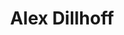 ---
title: Alex Dillhoff
description: ''

# banner
banner:
  greeting: ""
  title: "I'm **Alex Dillhoff**"
  image: "images/alex-headshot.jpeg"
  designation: "Senior Lecturer"
  institution: "The University of Texas at Arlington"
  description: "I study, teach, and research machine learning and computer vision topics. This is the home of my notes, thoughts, and projects."

  additional_info: 
  - title: "Email"
    content: "alex.dillhoff@uta.edu"
  - title: "GitHub"
    content: "ajdillhoff"

  button:
    enable: false
    label: "Download Resume"
    isDownloadable: true
    link: "#?"


# skill 
skill: 
  enable: false
  title: "My **Skills**"
  skills:
  - title: "Playing Science"
    percentage: "95"
  - title: "Arts And Craft"
    percentage: "90"
  - title: "Creative Writing"
    percentage: "55"
  - title: "English Lessons"
    percentage: "95"
  - title: "SQL"
    percentage: "80"
  - title: "Mongodb"
    percentage: "95"
  - title: "Tableau"
    percentage: "75"
  - title: "Stella Architect"
    percentage: "90"


# experience 
experience: 
  enable: false
  title: "Experiences"
  experience_list:
  - title: "University of Eastern Finland"
    duration: "Jan 2022 – Present"
    company: "Rolling Thunder"
    icon: "fa-solid fa-pen-ruler"
    description: |
      Maecenas tempus faucibus rutrum. Duis eu aliquam urna. Proin vitae nulla tristique, ornare felis id congue libero.

  - title: "University of Jyväskylä"
    duration: "Jan 2020 – Dec 2021"
    company: "Apple Inc."
    icon: "fa-solid fa-palette"
    description: |
      Aliquam tincidunt malesuada tortor vitae iaculis. In eu turpis risus quis. Quisque fringilla mollis risus eu pulvinar.

  - title: "University of Eastern Finland"
    duration: "Jan 2016 – Dec 2019"
    company: "Google Inc."
    icon: "fa-solid fa-laptop-code"
    description: |
      Aliquam tincidunt malesuada tortor vitae iaculis. In eu turpis risus quis. Quisque fringilla mollis risus eu pulvinar.



# education 
education:
  enable: false
  title: "Education"
  education_list:
  - title: "PhD in Statistics"
    duration: "Jan 2021 to Dec 2022"
    icon: "fa-solid fa-building-columns"
    description: |
      Aliquam tincidunt malesuada tortor vitae iaculis. In eu turpis risus quis. Quisque fringilla mollis risus eu pulvinar.

  - title: "MSc in Statistics"
    description: ""
    institution: ""
    duration: "Jan 2019 - Dec 2020"
    icon: "fa-solid fa-person-chalkboard"
    description: |
      Aliquam tincidunt malesuada tortor vitae iaculis. In eu turpis risus quis. Quisque fringilla mollis risus eu pulvinar.

  - title: "BSc in Statistics"
    description: ""
    institution: ""
    duration: "Jan 2019 - Dec 2020"
    icon: "fa-solid fa-graduation-cap"
    description: |
      Aliquam tincidunt malesuada tortor vitae iaculis. In eu turpis risus quis. Quisque fringilla mollis risus eu pulvinar.

# courses
courses:
  enable: true
  button: # This might be your "All Courses" or "Current Courses" button
    link: "courses/"
    label: "All Courses"
  archive_button: # New button for the archive
    enable: true
    link: "courses/archive/"
    label: "Archived Courses"

# blogs
blogs: 
  enable: true
  button:
    link: "blog/"
    label: "All Blogs"

# projects 
projects: 
  enable: false
  button:
    link: "projects/"
    label: "All Projects"

# contact 
contact: 
  enable: false
  title: "Get in Touch"

  contact_info:
    title: "Contact"
    subtitle: "Fill up the form and our Team will get back to you within 24 hours."

    contact_details:
    - name: "Call"
      icon: "fa-solid fa-phone-volume"
      content: "[310-437-2766](tel:310-437-2766)"

    - name: "Mail"
      icon: "fa-solid fa-envelope"
      content: "[williamson@gmail.com](mailto:williamson@gmail.com)"

    - name: "Address"
      icon: "fa-solid fa-location-dot"
      content: "1901 Thornridge Cir. Shiloh, Hawaii"

    - name: "Fax"
      icon: "fa-solid fa-phone-volume"
      content: "[555-123-4567](tel:555-123-4567)"
---
